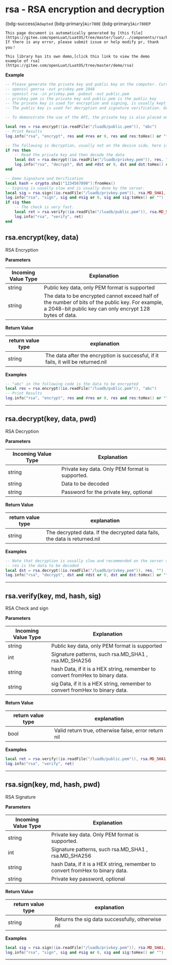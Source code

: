 # rsa - RSA encryption and decryption

{bdg-success}`Adapted` {bdg-primary}`Air780E` {bdg-primary}`Air780EP`

```{note}
This page document is automatically generated by [this file](https://gitee.com/openLuat/LuatOS/tree/master/luat/../components/rsa/binding/luat_lib_rsa.c). If there is any error, please submit issue or help modify pr, thank you！
```

```{tip}
This library has its own demo,[click this link to view the demo example of rsa](https://gitee.com/openLuat/LuatOS/tree/master/demo/rsa)
```

**Example**

```lua
-- Please generate the private key and public key on the computer. Currently, the maximum support is 4096bit. Generally speaking, 2048bit is enough.
-- openssl genrsa -out privkey.pem 2048
-- openssl rsa -in privkey.pem -pubout -out public.pem
-- privkey.pem is the private key and public.pem is the public key
-- The private key is used for encryption and signing, is usually kept secret, and is placed on the server side.
-- The public key is used for decryption and signature verification. Generally, it can be made public and placed on the device.

-- To demonstrate the use of the API, the private key is also placed on the device here.

local res = rsa.encrypt((io.readFile("/luadb/public.pem")), "abc")
-- Print Results
log.info("rsa", "encrypt", res and #res or 0, res and res:toHex() or "")

-- The following is decryption, usually not on the device side, here is mainly to demonstrate the usage, will be very slow
if res then
    -- Read the private key and then decode the data
    local dst = rsa.decrypt((io.readFile("/luadb/privkey.pem")), res, "")
    log.info("rsa", "decrypt", dst and #dst or 0, dst and dst:toHex() or "")
end

-- Demo Signature and Verification
local hash = crypto.sha1("1234567890"):fromHex()
-- Signing is usually slow and is usually done by the server.
local sig = rsa.sign((io.readFile("/luadb/privkey.pem")), rsa.MD_SHA1, hash, "")
log.info("rsa", "sign", sig and #sig or 0, sig and sig:toHex() or "")
if sig then
    -- The check is very fast.
    local ret = rsa.verify((io.readFile("/luadb/public.pem")), rsa.MD_SHA1, hash, sig)
    log.info("rsa", "verify", ret)
end

```

## rsa.encrypt(key, data)



RSA Encryption

**Parameters**

|Incoming Value Type | Explanation|
|-|-|
|string|Public key data, only PEM format is supported|
|string|The data to be encrypted cannot exceed half of the number of bits of the public key. For example, a 2048-bit public key can only encrypt 128 bytes of data.|

**Return Value**

|return value type | explanation|
|-|-|
|string|The data after the encryption is successful, if it fails, it will be returned.nil|

**Examples**

```lua
-- "abc" in the following code is the data to be encrypted
local res = rsa.encrypt((io.readFile("/luadb/public.pem")), "abc")
-- Print Results
log.info("rsa", "encrypt", res and #res or 0, res and res:toHex() or "")

```

---

## rsa.decrypt(key, data, pwd)



RSA Decryption

**Parameters**

|Incoming Value Type | Explanation|
|-|-|
|string|Private key data. Only PEM format is supported.|
|string|Data to be decoded|
|string|Password for the private key, optional|

**Return Value**

|return value type | explanation|
|-|-|
|string|The decrypted data. If the decrypted data fails, the data is returned.nil|

**Examples**

```lua
-- Note that decryption is usually slow and recommended on the server side
-- res is the data to be decoded
local dst = rsa.decrypt((io.readFile("/luadb/privkey.pem")), res, "")
log.info("rsa", "decrypt", dst and #dst or 0, dst and dst:toHex() or "")

```

---

## rsa.verify(key, md, hash, sig)



RSA Check and sign

**Parameters**

|Incoming Value Type | Explanation|
|-|-|
|string|Public key data, only PEM format is supported|
|int|Signature patterns, such rsa.MD_SHA1 , rsa.MD_SHA256|
|string|hash Data, if it is a HEX string, remember to convert fromHex to binary data.|
|string|sig Data, if it is a HEX string, remember to convert fromHex to binary data.|

**Return Value**

|return value type | explanation|
|-|-|
|bool|Valid return true, otherwise false, error return nil|

**Examples**

```lua
local ret = rsa.verify((io.readFile("/luadb/public.pem")), rsa.MD_SHA1, hash, sig)
log.info("rsa", "verify", ret)

```

---

## rsa.sign(key, md, hash, pwd)



RSA Signature

**Parameters**

|Incoming Value Type | Explanation|
|-|-|
|string|Private key data. Only PEM format is supported.|
|int|Signature patterns, such rsa.MD_SHA1 , rsa.MD_SHA256|
|string|hash Data, if it is a HEX string, remember to convert fromHex to binary data.|
|string|Private key password, optional|

**Return Value**

|return value type | explanation|
|-|-|
|string|Returns the sig data successfully, otherwise nil|

**Examples**

```lua
local sig = rsa.sign((io.readFile("/luadb/privkey.pem")), rsa.MD_SHA1, hash, "")
log.info("rsa", "sign", sig and #sig or 0, sig and sig:toHex() or "")

```

---

